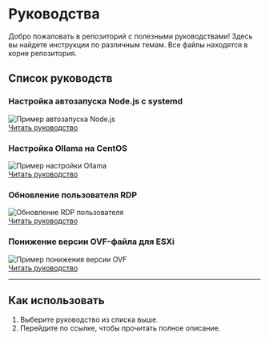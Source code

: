 # Руководства

Добро пожаловать в репозиторий с полезными руководствами! Здесь вы найдете инструкции по различным темам. Все файлы находятся в корне репозитория.

## Список руководств

### Настройка автозапуска Node.js с systemd  
![Пример автозапуска Node.js](./assets/autostart_nodejs.gif)  
[Читать руководство](./autostart_systemd_nodejs.md)

### Настройка Ollama на CentOS  
![Пример настройки Ollama](./assets/centos_ollama.png)  
[Читать руководство](./centos_ollama.md)

### Обновление пользователя RDP  
![Обновление RDP пользователя](./assets/rdp_user_update.png)  
[Читать руководство](./how_to_update_rdp_user_aviable.md)

### Понижение версии OVF-файла для ESXi  
![Пример понижения версии OVF](./assets/esxi_downgrade.gif)  
[Читать руководство](./howto_downgrade_version_esxi_ovf_file.md)

---

## Как использовать

1. Выберите руководство из списка выше.
2. Перейдите по ссылке, чтобы прочитать полное описание.
